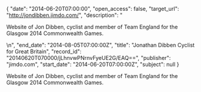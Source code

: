 {
  "date": "2014-06-20T07:00:00", 
  "open_access": false, 
  "target_url": "http://jondibben.jimdo.com/", 
  "description": "<p>Website of Jon Dibben, cyclist and member of Team England for the Glasgow 2014 Commonwealth Games.</p>\n", 
  "end_date": "2014-08-05T07:00:00Z", 
  "title": "Jonathan Dibben Cyclist for Great Britain", 
  "record_id": "20140620T070000/jLhnvwPNrnvFyeUE2G/EAQ==", 
  "publisher": "jimdo.com", 
  "start_date": "2014-06-20T07:00:00Z", 
  "subject": null
}

<p>Website of Jon Dibben, cyclist and member of Team England for the Glasgow 2014 Commonwealth Games.</p>
